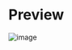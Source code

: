 # Preview
![image](https://github.com/user-attachments/assets/fc72bf34-019c-4ddd-a270-823a478ddb36)
